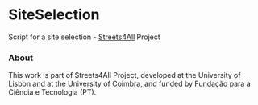 # SiteSelection
 Script for a site selection - [Streets4All](https://streets4all.pt/) Project


### About

This work is part of Streets4All Project, developed at the University of Lisbon and at the University of Coimbra, and funded by Fundação para a Ciência e Tecnologia (PT).
